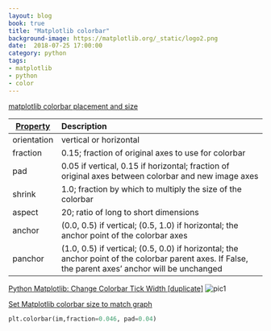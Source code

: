 ```yaml
---
layout: blog
book: true
title: "Matplotlib colorbar"
background-image: https://matplotlib.org/_static/logo2.png 
date:  2018-07-25 17:00:00
category: python
tags:
- matplotlib
- python
- color
---
```

[matplotlib colorbar placement and size](https://stackoverflow.com/questions/16702479/matplotlib-colorbar-placement-and-size)

|[Property](https://matplotlib.org/api/colorbar_api.html) |Description |
| --------   | :-----  | 
|orientation |	vertical or horizontal|
|fraction|	0.15; fraction of original axes to use for colorbar|
|pad|	0.05 if vertical, 0.15 if horizontal; fraction of original axes between colorbar and new image axes|
|shrink|	1.0; fraction by which to multiply the size of the colorbar|
|aspect|	20; ratio of long to short dimensions|
|anchor|	(0.0, 0.5) if vertical; (0.5, 1.0) if horizontal; the anchor point of the colorbar axes|
|panchor|	(1.0, 0.5) if vertical; (0.5, 0.0) if horizontal; the anchor point of the colorbar parent axes. If False, the parent axes’ anchor will be unchanged|

[Python Matplotlib: Change Colorbar Tick Width [duplicate]](https://stackoverflow.com/questions/19549243/python-matplotlib-change-colorbar-tick-width)
![pic1](https://i.imgur.com/kFOnkED.png)

[Set Matplotlib colorbar size to match graph](https://stackoverflow.com/questions/18195758/set-matplotlib-colorbar-size-to-match-graph)
```python
plt.colorbar(im,fraction=0.046, pad=0.04)
```
